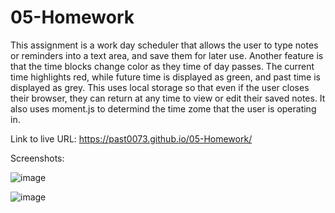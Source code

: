 # 05-Homework

This assignment is a work day scheduler that allows the user to type notes or reminders into a text area, and save them for later use. Another feature is that the time blocks change color as they time of day passes. The current time highlights red, while future time is displayed as green, and past time is displayed as grey. This uses local storage so that even if the user closes their browser, they can return at any time to view or edit their saved notes. It also uses moment.js to determind the time zome that the user is operating in. 

Link to live URL: https://past0073.github.io/05-Homework/

Screenshots:

![image](https://user-images.githubusercontent.com/74335621/105444336-3c519880-5c33-11eb-91d9-5cb9685c809f.png)

![image](https://user-images.githubusercontent.com/74335621/105444421-6c00a080-5c33-11eb-9b88-5fbfaeb3b159.png)
